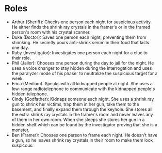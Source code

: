 # Roles

* Arthur (Sheriff): Checks one person each night for suspicious activity. He either finds the shrink ray crystals in the framer's or in the framed person's room with his crystal scanner.
* Duke (Doctor): Saves one person each night, preventing them from shrinking. He secretly pours anti-shrink serum in their food that lasts one day.
* Ruby (Investigator): Investigates one person each night for a clue to their role.
* Phil (Jailor): Chooses one person during the day to jail for the night. He uses a voice changer to stay hidden during the interrogation and uses the paralyzer mode of his phaser to neutralize the suspicious target for a week.
* Erica (Medium): Speaks with all kidnapped people at night. She uses a low-range radiotelephone to communicate with the kidnapped people's hidden telephone.
* Cindy (Godfather): Kidnaps someone each night. She uses a shrink ray gun to shrink her victims, trap them in her gun, take them to the basement, and finally expand them through the keyhole. She stores all the extra shrink ray crystals in the framer's room and never leaves any of them in her own room. When she sleeps she stores her gun in a hidden shelf which can be found by the investigator proving that she is a monster.
* Ben (Framer): Chooses one person to frame each night. He doesn't have a gun, so he leaves shrink ray crystals in their room to make them look suspicous.
